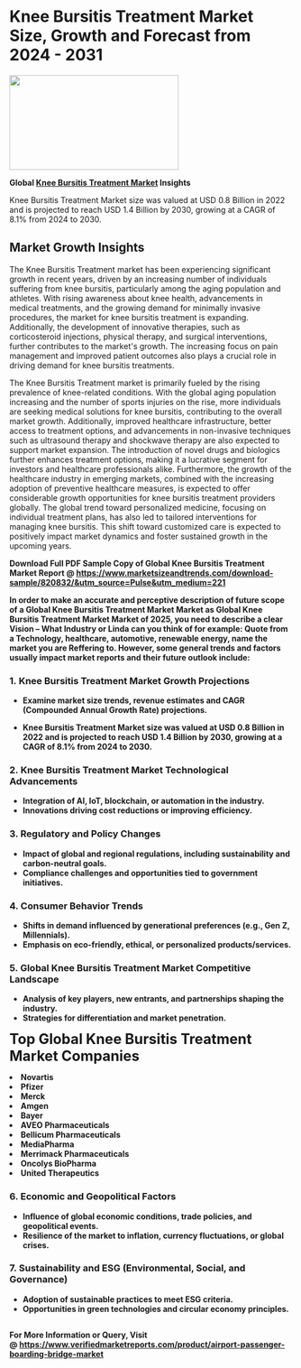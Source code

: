 <H1>Knee Bursitis Treatment Market Size, Growth and Forecast from 2024 - 2031</H1><img class="aligncenter size-medium wp-image-584254" src="https://thirdeyenews.in/wp-content/uploads/2024/09/Global-Market-Research-300x168.jpeg" alt="" width="300" height="168" /><p><strong>Global&nbsp;<a href="https://www.marketsizeandtrends.com/download-sample/820832/&amp;utm_source=Pulse&amp;utm_medium=221">Knee Bursitis Treatment Market</a> Insights</strong></p><p>Knee Bursitis Treatment Market size was valued at USD 0.8 Billion in 2022 and is projected to reach USD 1.4 Billion by 2030, growing at a CAGR of 8.1% from 2024 to 2030.</p><p><h2>Market Growth Insights</h2> <p>The Knee Bursitis Treatment market has been experiencing significant growth in recent years, driven by an increasing number of individuals suffering from knee bursitis, particularly among the aging population and athletes. With rising awareness about knee health, advancements in medical treatments, and the growing demand for minimally invasive procedures, the market for knee bursitis treatment is expanding. Additionally, the development of innovative therapies, such as corticosteroid injections, physical therapy, and surgical interventions, further contributes to the market's growth. The increasing focus on pain management and improved patient outcomes also plays a crucial role in driving demand for knee bursitis treatments.</p> <p><strong></strong></p> <p>The Knee Bursitis Treatment market is primarily fueled by the rising prevalence of knee-related conditions. With the global aging population increasing and the number of sports injuries on the rise, more individuals are seeking medical solutions for knee bursitis, contributing to the overall market growth. Additionally, improved healthcare infrastructure, better access to treatment options, and advancements in non-invasive techniques such as ultrasound therapy and shockwave therapy are also expected to support market expansion. The introduction of novel drugs and biologics further enhances treatment options, making it a lucrative segment for investors and healthcare professionals alike. Furthermore, the growth of the healthcare industry in emerging markets, combined with the increasing adoption of preventive healthcare measures, is expected to offer considerable growth opportunities for knee bursitis treatment providers globally. The global trend toward personalized medicine, focusing on individual treatment plans, has also led to tailored interventions for managing knee bursitis. This shift toward customized care is expected to positively impact market dynamics and foster sustained growth in the upcoming years.</p> <p><strong></p><p><span class=""><strong>Download Full PDF Sample Copy of Global Knee Bursitis Treatment Market Report</strong> @ <a href="https://www.marketsizeandtrends.com/download-sample/820832/&amp;utm_source=Pulse&amp;utm_medium=221" target="_blank">https://www.marketsizeandtrends.com/download-sample/820832/&amp;utm_source=Pulse&amp;utm_medium=221</a></span></p><p>In order to make an accurate and perceptive description of future scope of a Global&nbsp;Knee Bursitis Treatment Market Market as Global&nbsp;Knee Bursitis Treatment Market Market of 2025, you need to describe a clear Vision &ndash; What Industry or Linda can you think of for example: Quote from a Technology, healthcare, automotive, renewable energy, name the market you are Reffering to. However, some general trends and factors usually impact market reports and their future outlook include:</p><h3>1.&nbsp;<strong>Knee Bursitis Treatment Market Growth Projections</strong></h3><ul><li>Examine market size trends, revenue estimates and CAGR (Compounded Annual Growth Rate) projections.</li><li><p>Knee Bursitis Treatment Market size was valued at USD 0.8 Billion in 2022 and is projected to reach USD 1.4 Billion by 2030, growing at a CAGR of 8.1% from 2024 to 2030.</p></li></ul><h3>2.&nbsp;<strong>Knee Bursitis Treatment Market Technological Advancements</strong></h3><ul><li>Integration of AI, IoT, blockchain, or automation in the industry.</li><li>Innovations driving cost reductions or improving efficiency.</li></ul><h3>3.&nbsp;<strong>Regulatory and Policy Changes</strong></h3><ul><li>Impact of global and regional regulations, including sustainability and carbon-neutral goals.</li><li>Compliance challenges and opportunities tied to government initiatives.</li></ul><h3>4.&nbsp;<strong>Consumer Behavior Trends</strong></h3><ul><li>Shifts in demand influenced by generational preferences (e.g., Gen Z, Millennials).</li><li>Emphasis on eco-friendly, ethical, or personalized products/services.</li></ul><h3>5.&nbsp;<strong>Global Knee Bursitis Treatment Market Competitive Landscape</strong></h3><ul><li>Analysis of key players, new entrants, and partnerships shaping the industry.</li><li>Strategies for differentiation and market penetration.</li></ul><p data-pm-slice="1 1 []"><span style="color: inherit; font-family: inherit; font-size: 25px;">Top Global Knee Bursitis Treatment Market Companies</span></p><div class="" data-test-id=""><p><li>Novartis</li><li> Pfizer</li><li> Merck</li><li> Amgen</li><li> Bayer</li><li> AVEO Pharmaceuticals</li><li> Bellicum Pharmaceuticals</li><li> MediaPharma</li><li> Merrimack Pharmaceuticals</li><li> Oncolys BioPharma</li><li> United Therapeutics</li></p></div><h3>6.&nbsp;<strong>Economic and Geopolitical Factors</strong></h3><ul><li>Influence of global economic conditions, trade policies, and geopolitical events.</li><li>Resilience of the market to inflation, currency fluctuations, or global crises.</li></ul><h3>7.&nbsp;<strong>Sustainability and ESG (Environmental, Social, and Governance)</strong></h3><ul><li>Adoption of sustainable practices to meet ESG criteria.</li><li>Opportunities in green technologies and circular economy principles.</li></ul><h2><strong style="font-size: 14px;">For More Information or Query, Visit @&nbsp;</strong><a style="background-color: #ffffff; font-size: 14px;" href="https://www.marketsizeandtrends.com/report/knee-bursitis-treatment-market/" target="_blank">https://www.verifiedmarketreports.com/product/airport-passenger-boarding-bridge-market</a></h2>
